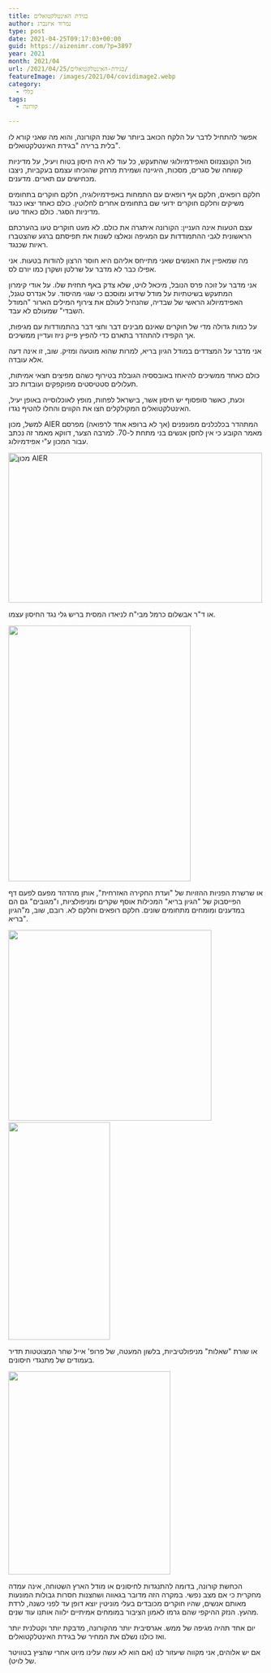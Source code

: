 ```yaml
---
title: בגידת האינטלקטואלים
author: נמרוד איזנברג
type: post
date: 2021-04-25T09:17:03+00:00
guid: https://aizenimr.com/?p=3897
year: 2021
month: 2021/04
url: /2021/04/25/בגידת-האינטלקטואלים/
featureImage: /images/2021/04/covidimage2.webp
category:
  - כללי
tags:
  - קורונה

---
```

<span lang="he-IL">אפשר להתחיל לדבר על הלקח הכואב ביותר של שנת הקורונה</span><span lang="en-US">, </span><span lang="he-IL">והוא מה שאני קורא לו בלית ברירה </span><span lang="en-US">"</span><span lang="he-IL">בגידת האינטלקטואלים</span><span lang="en-US">".</span>

<span lang="he-IL">מול הקונצנזוס האפידמיולוגי שהתעקש, כל עוד לא היה חיסון בטוח ויעיל, על מדיניות קשוחה של סגרים</span><span lang="en-US">, </span><span lang="he-IL">מסכות</span><span lang="en-US">, </span><span lang="he-IL">היגיינה ושמירת מרחק שהוכיחו עצמם בעקביות</span><span lang="en-US">, </span><span lang="he-IL">ניצבו מכחישים עם תארים</span><span lang="en-US">. </span><span lang="he-IL">מדענים</span><span lang="en-US">.</span>

<span lang="he-IL">חלקם רופאים</span><span lang="en-US">, </span><span lang="he-IL">חלקם אף רופאים עם התמחות באפידמיולוגיה</span><span lang="en-US">, </span><span lang="he-IL">חלקם חוקרים בתחומים משיקים וחלקם חוקרים ידועי שם בתחומים אחרים לחלוטין</span><span lang="en-US">. </span><span lang="he-IL">כולם כאחד יצאו כנגד מדיניות הסגר</span><span lang="en-US">. </span><span lang="he-IL">כולם כאחד טעו</span><span lang="en-US">.</span>

<span lang="he-IL">עצם הטעות אינה העניין</span><span lang="en-US">: </span><span lang="he-IL">הקורונה איתגרה את כולם</span><span lang="en-US">. </span><span lang="he-IL">לא מעט חוקרים טעו בהערכתם הראשונית לגבי ההתמודדות עם המגיפה ונאלצו לשנות את תפיסתם ברגע שהצטברו ראיות שכנגד</span><span lang="en-US">.</span>

<span lang="he-IL">מה שמאפיין את האנשים שאני מתייחס אליהם היא חוסר הרצון להודות בטעות</span><span lang="en-US">. </span><span lang="he-IL">אני אפילו כבר לא מדבר על שרלטן ושקרן כמו יורם לס</span><span lang="en-US">.</span>

<span lang="he-IL">אני מדבר על זוכה פרס הנובל</span><span lang="en-US">, </span><span lang="he-IL">מיכאל לויט</span><span lang="en-US">, </span><span lang="he-IL">שלא צדק באף תחזית שלו</span><span lang="en-US">. </span><span lang="he-IL">על אודי קימרון המתעקש בשיטתיות על מודל שידוע ומוסכם כי שגוי מהיסוד</span><span lang="en-US">. על אנדרס טגנל, האפידמיולוג הראשי של שבדיה, שהנחיל לעולם את צירוף המילים הארור "המודל השבדי" שמעולם לא עבד.</span><span lang="en-US"><br /> </span>

<span lang="he-IL">על כמות גדולה מדי של חוקרים שאינם מבינים דבר וחצי דבר בהתמודדות עם מגיפות</span><span lang="en-US">, </span><span lang="he-IL">אך הקפידו להתהדר בתארם כדי להפיץ פייק ניוז ועדיין ממשיכים</span><span lang="en-US">.</span>

<span lang="he-IL">אני מדבר על המצדדים במודל הגיון בריא</span><span lang="en-US">, </span><span lang="he-IL">למרות שהוא מוטעה ומזיק</span><span lang="en-US">. </span><span lang="he-IL">שוב</span><span lang="en-US">, </span><span lang="he-IL">זו אינה דעה אלא עובדה</span><span lang="en-US">.</span>

<span lang="he-IL">כולם כאחד ממשיכים להיאחז באובססיה הגובלת בטירוף כשהם מפיצים חצאי אמיתות</span><span lang="en-US">, </span><span lang="he-IL">תעלולים סטטיסטים מפוקפקים ועובדות כזב</span><span lang="en-US">.</span>

<span lang="he-IL">וכעת</span><span lang="en-US">, </span><span lang="he-IL">כאשר סופסוף יש חיסון אשר</span><span lang="en-US">, </span><span lang="he-IL">בישראל לפחות</span><span lang="en-US">, </span><span lang="he-IL">מופץ לאוכלוסייה באופן יעיל</span><span lang="en-US">, </span><span lang="he-IL">האינטלקטואלים המקולקלים חצו את הקווים והחלו להטיף נגדו</span><span lang="en-US">. </span>

<span lang="he-IL">למשל, מכון </span><span lang="en-US">AIER </span><span lang="he-IL">המתהדר בכלכלנים מפונפנים </span><span lang="en-US">(</span><span lang="he-IL">אך לא ברופא אחד לרפואה</span><span lang="en-US">) </span><span lang="he-IL">מפרסם מאמר הקובע כי אין לחסן אנשים בני מתחת ל</span><span lang="en-US">-70. למרבה הצער, דווקא מאמר זה נכתב עבור המכון ע"י אפידמיולוג.<br /> </span>

<img decoding="async" loading="lazy" class="aligncenter" src="/images/2021/04/EzyvZ0dX0AE0F9x.jpg" alt="מכון AIER" width="500" height="295" /> 

<span lang="he-IL">או ד</span><span lang="en-US">"</span><span lang="he-IL">ר אבשלום כרמל מבי</span><span lang="en-US">"</span><span lang="he-IL">ח לניאדו המסית בריש גלי נגד החיסון עצמו</span><span lang="en-US">.</span>

<img decoding="async" loading="lazy" class="aligncenter" src="/images/2021/04/Eym4WSsWQAYTO9L.jpg" alt="" width="359" height="503" /> 

<span lang="he-IL">או שרשרת הפניות ההזויות של </span><span lang="en-US">"</span><span lang="he-IL">ועדת החקירה האזרחית</span><span lang="en-US">", </span><span lang="he-IL">אותן מהדהד מפעם לפעם דף הפייסבוק של </span><span lang="en-US">"</span><span lang="he-IL">הגיון בריא</span><span lang="en-US">" </span><span lang="he-IL">המכילות אוסף שקרים ומניפולציות</span><span lang="en-US">, </span><span lang="he-IL">ו</span><span lang="en-US">"</span><span lang="he-IL">מגובים</span><span lang="en-US">" </span><span lang="he-IL">גם הם במדענים ומומחים מתחומים שונים</span><span lang="en-US">. </span><span lang="he-IL">חלקם רופאים וחלקם לא</span><span lang="en-US">. רובם, שוב, מ"הגיון בריא".<br /> </span>

[<img decoding="async" loading="lazy" src="/images/2021/04/EwwBfDRW8AMFHvW.png" alt="" width="400" height="375" />][1]  [<img decoding="async" loading="lazy" src="/images/2021/04/EwmALMFXMAEseMT-200x428.jpg" alt="" width="200" height="428" />][2]

או שורת "שאלות" מניפולטיביות, בלשון המעטה, של פרופ' אייל שחר המצוטטות תדיר בעמודים של מתנגדי חיסונים.

[<img decoding="async" loading="lazy" class="aligncenter" src="/images/2021/04/Et86Nm_XMAECaI9.png" alt="" width="319" height="400" />][3]

<span lang="he-IL">הכחשת קורונה</span><span lang="en-US">, </span><span lang="he-IL">בדומה להתנגדות לחיסונים או מודל הארץ השטוחה</span><span lang="en-US">, </span><span lang="he-IL">אינה עמדה מחקרית כי אם מצב נפשי</span><span lang="en-US">. במקרה הזה מדובר בגאווה ושחצנות חסרות גבולות המונעות מאותם אנשים, שהיו חוקרים מכובדים בעלי מוניטין יוצא דופן עד לפני כשנה, לרדת מהעץ</span><span lang="en-US">. </span><span lang="he-IL">הנזק ההיקפי שהם גרמו לאמון הציבור במומחים אמיתיים ילווה אותנו עוד שנים</span><span lang="en-US">.</span>

<span lang="he-IL">יום אחד תהיה מגיפה </span><span lang="en-US">של ממש</span><span lang="en-US">. </span><span lang="he-IL">אגרסיבית יותר מהקורונה</span><span lang="en-US">, </span><span lang="he-IL">מדבקת יותר וקטלנית יותר ואז כולנו נשלם את המחיר של בגידת האינטלקטואלים</span><span lang="en-US">.</span>

<span lang="he-IL">אם יש אלוהים</span><span lang="en-US">, </span><span lang="he-IL">אני מקווה שיעזור לנו </span><span lang="en-US">(</span><span lang="he-IL">אם הוא לא עשה עלינו מיוט אחרי שהציץ בטוויטר של לויט</span><span lang="en-US">).</span>

 [1]: /images/2021/04/EwwBfDRW8AMFHvW.png
 [2]: /images/2021/04/EwmALMFXMAEseMT.jpg
 [3]: /images/2021/04/Et86Nm_XMAECaI9.png